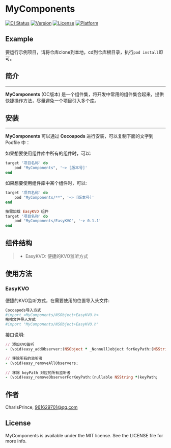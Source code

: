 # MyComponents

[![CI Status](http://img.shields.io/travis/CharlsPrince/MyComponents.svg?style=flat)](https://travis-ci.org/CharlsPrince/MyComponents)
[![Version](https://img.shields.io/cocoapods/v/MyComponents.svg?style=flat)](http://cocoapods.org/pods/MyComponents)
[![License](https://img.shields.io/cocoapods/l/MyComponents.svg?style=flat)](http://cocoapods.org/pods/MyComponents)
[![Platform](https://img.shields.io/cocoapods/p/MyComponents.svg?style=flat)](http://cocoapods.org/pods/MyComponents)

## Example

要运行示例项目，请将仓库clone到本地，cd到仓库根目录，执行`pod install`即可。

## 简介
------
**MyComponents** (OC版本) 是一个组件集，将开发中常用的组件集合起来，提供快捷操作方法，尽量避免一个项目引入多个库。

## 安装
------

**MyComponents** 可以通过 **Cocoapods** 进行安装，可以复制下面的文字到 Podfile 中：

如果想要使用组件库中所有的组件时，可以:
```ruby
target '项目名称' do
	pod "MyComponents", '~> [版本号]'
end
```

如果想要使用组件库中某个组件时，可以:
```ruby
target '项目名称' do
	pod "MyComponents/**", '~> [版本号]'
end

按需加载 EasyKVO 组件
target '项目名称' do
	pod "MyComponents/EasyKVO", '~> 0.1.1'
end

```

## 组件结构
> * EasyKVO: 便捷的KVO监听方式


## 使用方法
### EasyKVO
便捷的KVO监听方式，在需要使用的位置导入头文件:  

```ruby
Cocoapods导入方式
#import <MyComponents/NSObject+EasyKVO.h> 
拖拽文件导入方式
#import "MyComponents/NSObject+EasyKVO.h"
```
接口说明:
```ruby
// 添加KVO监听
- (void)easy_addObserver:(NSObject * _Nonnull)object forKeyPath:(NSString * _Nonnull)keyPath easyBlock:(nullable EasyBlock)block;

// 移除所有的监听者
- (void)easy_removeAllObservers;
 
// 移除 keyPath 对应的所有监听者
- (void)easy_removeObserverForKeyPath:(nullable NSString *)keyPath;

```


## 作者

CharlsPrince, 961629701@qq.com



## License

MyComponents is available under the MIT license. See the LICENSE file for more info.


